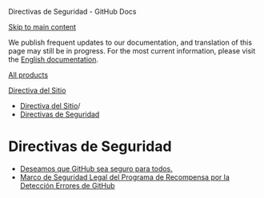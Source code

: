 Directivas de Seguridad - GitHub Docs

[Skip to main content](#main-content)

We publish frequent updates to our documentation, and translation of this page may still be in progress. For the most current information, please visit the [English documentation](/en).

[All products](/es)

[Directiva del Sitio](/es/site-policy)

* [Directiva del Sitio](/es/site-policy)/
* [Directivas de Seguridad](/es/site-policy/security-policies)

Directivas de Seguridad
==========

* [Deseamos que GitHub sea seguro para todos.](/es/site-policy/security-policies/coordinated-disclosure-of-security-vulnerabilities)
* [Marco de Seguridad Legal del Programa de Recompensa por la Detección Errores de GitHub](/es/site-policy/security-policies/github-bug-bounty-program-legal-safe-harbor)
